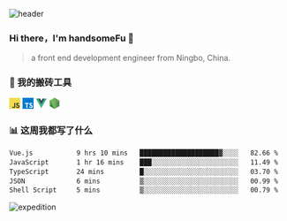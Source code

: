 ![header](https://raw.githubusercontent.com/fzq1998/fzq1998/master/header.png)

### Hi there，I'm handsomeFu 👋

> a front end development engineer from Ningbo, China.

### 🔧 我的搬砖工具
<code><img height="20" src="https://raw.githubusercontent.com/github/explore/80688e429a7d4ef2fca1e82350fe8e3517d3494d/topics/javascript/javascript.png" alt="javascript"></code>
<code><img height="20" src="https://raw.githubusercontent.com/github/explore/80688e429a7d4ef2fca1e82350fe8e3517d3494d/topics/typescript/typescript.png" alt="typescript"></code>
<code><img height="20" src="https://raw.githubusercontent.com/github/explore/80688e429a7d4ef2fca1e82350fe8e3517d3494d/topics/vue/vue.png" alt="vue"></code>
<code><img height="20" src="https://raw.githubusercontent.com/github/explore/80688e429a7d4ef2fca1e82350fe8e3517d3494d/topics/nodejs/nodejs.png" alt="nodejs"></code>



### 📊 这周我都写了什么
<!--START_SECTION:waka-->

```txt
Vue.js           9 hrs 10 mins   ████████████████████▓░░░░   82.66 %
JavaScript       1 hr 16 mins    ███░░░░░░░░░░░░░░░░░░░░░░   11.49 %
TypeScript       24 mins         █░░░░░░░░░░░░░░░░░░░░░░░░   03.70 %
JSON             6 mins          ▒░░░░░░░░░░░░░░░░░░░░░░░░   00.99 %
Shell Script     5 mins          ▒░░░░░░░░░░░░░░░░░░░░░░░░   00.79 %
```

<!--END_SECTION:waka-->


![expedition](https://raw.githubusercontent.com/fzq1998/fzq1998/master/expedition.gif)

